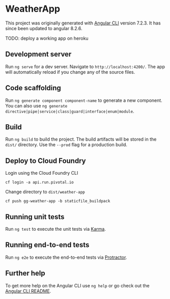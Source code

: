# WeatherApp

This project was originally generated with [Angular CLI](https://github.com/angular/angular-cli) version 7.2.3. It has since been updated to angular 8.2.6.


TODO: deploy a working app on heroku


## Development server

Run `ng serve` for a dev server. Navigate to `http://localhost:4200/`. The app will automatically reload if you change any of the source files.

## Code scaffolding

Run `ng generate component component-name` to generate a new component. You can also use `ng generate directive|pipe|service|class|guard|interface|enum|module`.

## Build

Run `ng build` to build the project. The build artifacts will be stored in the `dist/` directory. Use the `--prod` flag for a production build.

## Deploy to Cloud Foundry
Login using the Cloud Foundry CLI

`cf login -a api.run.pivotal.io`

Change directory to `dist/weather-app`

`cf push gg-weather-app -b staticfile_buildpack`

## Running unit tests

Run `ng test` to execute the unit tests via [Karma](https://karma-runner.github.io).

## Running end-to-end tests

Run `ng e2e` to execute the end-to-end tests via [Protractor](http://www.protractortest.org/).

## Further help

To get more help on the Angular CLI use `ng help` or go check out the [Angular CLI README](https://github.com/angular/angular-cli/blob/master/README.md).
